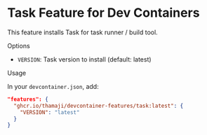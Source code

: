 # Task Feature for Dev Containers

This feature installs Task for task runner / build tool.

Options

- `VERSION`: Task version to install (default: latest)

Usage

In your `devcontainer.json`, add:

```json
"features": {
  "ghcr.io/thamaji/devcontainer-features/task:latest": {
    "VERSION": "latest"
  }
}
```
